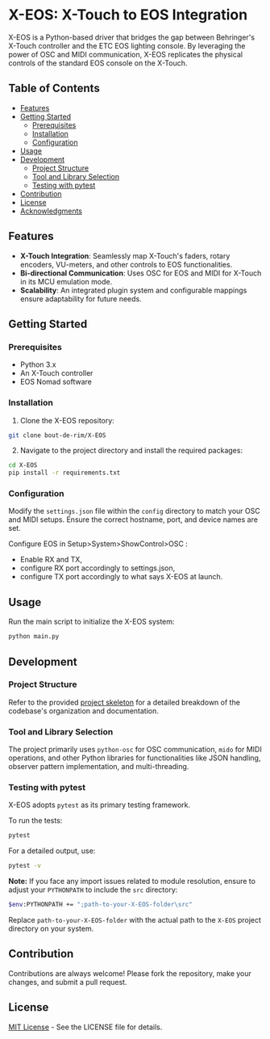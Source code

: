 # X-EOS: X-Touch to EOS Integration

X-EOS is a Python-based driver that bridges the gap between Behringer's X-Touch controller and the ETC EOS lighting console. By leveraging the power of OSC and MIDI communication, X-EOS replicates the physical controls of the standard EOS console on the X-Touch.

## Table of Contents
- [Features](#features)
- [Getting Started](#getting-started)
  - [Prerequisites](#prerequisites)
  - [Installation](#installation)
  - [Configuration](#configuration)
- [Usage](#usage)
- [Development](#development)
  - [Project Structure](#project-structure)
  - [Tool and Library Selection](#tool-and-library-selection)
  - [Testing with pytest](#testing-with-pytest)
- [Contribution](#contribution)
- [License](#license)
- [Acknowledgments](#acknowledgments)

## Features

- **X-Touch Integration**: Seamlessly map X-Touch's faders, rotary encoders, VU-meters, and other controls to EOS functionalities.
- **Bi-directional Communication**: Uses OSC for EOS and MIDI for X-Touch in its MCU emulation mode.
- **Scalability**: An integrated plugin system and configurable mappings ensure adaptability for future needs.

## Getting Started

### Prerequisites

- Python 3.x
- An X-Touch controller
- EOS Nomad software

### Installation

1. Clone the X-EOS repository:
```bash
git clone bout-de-rim/X-EOS
```
2. Navigate to the project directory and install the required packages:
```bash
cd X-EOS
pip install -r requirements.txt
```
### Configuration

Modify the `settings.json` file within the `config` directory to match your OSC and MIDI setups. Ensure the correct hostname, port, and device names are set.

Configure EOS in Setup>System>ShowControl>OSC : 
* Enable RX and TX, 
* configure RX port accordingly to settings.json, 
* configure TX port accordingly to what says X-EOS at launch. 

## Usage

Run the main script to initialize the X-EOS system:
```bash
python main.py
```

## Development

### Project Structure

Refer to the provided [project skeleton](#project-skeleton-link) for a detailed breakdown of the codebase's organization and documentation.

### Tool and Library Selection

The project primarily uses `python-osc` for OSC communication, `mido` for MIDI operations, and other Python libraries for functionalities like JSON handling, observer pattern implementation, and multi-threading.

### Testing with pytest

X-EOS adopts `pytest` as its primary testing framework. 

To run the tests:

```bash
pytest
```

For a detailed output, use:

```bash
pytest -v
```

**Note:** If you face any import issues related to module resolution, ensure to adjust your `PYTHONPATH` to include the `src` directory:

```bash
$env:PYTHONPATH += ";path-to-your-X-EOS-folder\src"
```

Replace `path-to-your-X-EOS-folder` with the actual path to the `X-EOS` project directory on your system.

## Contribution

Contributions are always welcome! Please fork the repository, make your changes, and submit a pull request.

## License

[MIT License](LICENSE) - See the LICENSE file for details.

